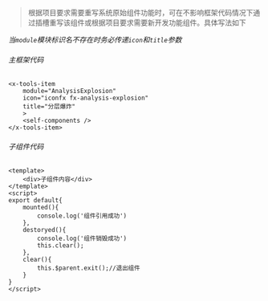 <!--
 * @Autor: liu_x25@ecidi.com
 * @Date: 2021-11-01 17:20:34
 * @LastEditors: liu_x25@ecidi.com
 * @LastEditTime: 2021-11-02 14:34:42
 * @Description: 组件
-->

>根据项目要求需要重写系统原始组件功能时，可在不影响框架代码情况下通过插槽重写该组件或根据项目要求需要新开发功能组件。具体写法如下

*当`module`模块标识名不存在时务必传递`icon`和`title`参数*

###### 主框架代码

```template
<x-tools-item
    module="AnalysisExplosion"
    icon="iconfx fx-analysis-explosion"
    title="分层爆炸"
    >
    <self-components />
</x-tools-item>
```

###### 子组件代码

```vue
<template>
    <div>子组件内容</div>
</template>
<script>
export default{
    mounted(){
        console.log('组件引用成功')
    },
    destoryed(){
        console.log('组件销毁成功')
        this.clear();
    },
    clear(){
        this.$parent.exit();//退出组件
    }
}
</script>
```


